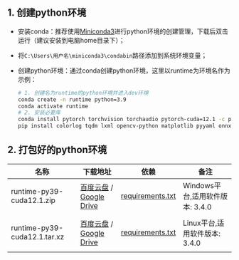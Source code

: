 ## 1. 创建python环境

- 安装conda：推荐使用[Miniconda3](https://mirrors.tuna.tsinghua.edu.cn/anaconda/miniconda/Miniconda3-latest-Windows-x86.exe)进行python环境的创建管理，下载后双击运行（建议安装到电脑home目录下）；

- 将`C:\Users\用户名\miniconda3\condabin`路径添加到系统环境变量；

- 创建python环境：通过conda创建python环境，这里以runtime为环境名作为示例：

  ```sh
  # 1. 创建名为runtime的python环境并进入dev环境
  conda create -n runtime python=3.9
  conda activate runtime
  # 2. 安装必要库
  conda install pytorch torchvision torchaudio pytorch-cuda=12.1 -c pytorch -c nvidia
  pip install colorlog tqdm lxml opencv-python matplotlib pyyaml onnx imageio thop imageio-ffmpeg pycryptodome PySide6-Fluent-Widgets
  ```

## 2. 打包好的python环境

| 名称                  | 下载地址                                                     | 依赖                                                     | 备注                |
| --------------------- | ------------------------------------------------------------ | -------------------------------------------------------- | ------------------- |
| runtime-py39-cuda12.1.zip | [百度云盘](https://pan.baidu.com/s/1Yc8m6_Sx4doVZEuKCpN9eQ?pwd=k5br) / [Google Drive](https://drive.google.com/file/d/13Jg-Mf56iJ1Qn4ylW76vf70dbWsE7njO) | [requirements.txt](./requirements/requirements-py39.txt) | Windows平台,适用软件版本: 3.4.0 |
|                       |                                                              |                                                          |                     |
| runtime-py39-cuda12.1.tar.xz | [百度云盘](https://pan.baidu.com/s/1gsi5JznUWXW5Dt2ebTmkIA?pwd=n84y) / [Google Drive](https://drive.google.com/file/d/1H6IiFi_Wi8FOp2otzB0AHppBHFDG95QA) | [requirements.txt](./requirements/requirements-py39.txt) | Linux平台,适用软件版本: 3.4.0 |
|                       |                                                              |                                                          |                     |


